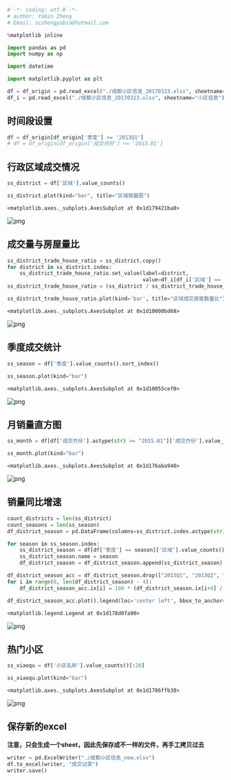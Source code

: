 

```python
# -*- coding: utf-8 -*-
# author: Yabin Zheng
# Email: sczhengyabin@hotmail.com

%matplotlib inline

import pandas as pd
import numpy as np

import datetime

import matplotlib.pyplot as plt
```


```python
df = df_origin = pd.read_excel("./成都小区信息_20170323.xlsx", sheetname="成交记录")
df_i = pd.read_excel("./成都小区信息_20170323.xlsx", sheetname="小区信息")
```

## 时间段设置


```python
df = df_origin[df_origin['季度'] >= '2013Q1']
# df = df_origin[df_origin['成交月份'] >= '2013.01']
```

## 行政区域成交情况


```python
ss_district = df['区域'].value_counts()
```


```python
ss_district.plot(kind="bar", title="区域销量图")
```




    <matplotlib.axes._subplots.AxesSubplot at 0x1d179421ba8>




![png](output_6_1.png)


## 成交量与房屋量比


```python
ss_district_trade_house_ratio = ss_district.copy()
for district in ss_district.index:
    ss_district_trade_house_ratio.set_value(label=district,
                                            value=df_i[df_i['区域'] == district]['总户数'].sum())
ss_district_trade_house_ratio = (ss_district / ss_district_trade_house_ratio.values).sort_values(ascending=False)
```


```python
ss_district_trade_house_ratio.plot(kind='bar', title="区域成交房屋数量比")
```




    <matplotlib.axes._subplots.AxesSubplot at 0x1d10000bd68>




![png](output_9_1.png)


## 季度成交统计


```python
ss_season = df['季度'].value_counts().sort_index()
```


```python
ss_season.plot(kind="bar")
```




    <matplotlib.axes._subplots.AxesSubplot at 0x1d10055cef0>




![png](output_12_1.png)


## 月销量直方图


```python
ss_month = df[df['成交月份'].astype(str) >= "2015.01"]['成交月份'].value_counts().sort_index()
```


```python
ss_month.plot(kind="bar")
```




    <matplotlib.axes._subplots.AxesSubplot at 0x1d176aba940>




![png](output_15_1.png)


## 销量同比增速


```python
count_districts = len(ss_district)
count_seasons = len(ss_season)
df_district_season = pd.DataFrame(columns=ss_district.index.astype(str))
```


```python
for season in ss_season.index:
    ss_district_season = df[df['季度'] == season]['区域'].value_counts().sort_index()
    ss_district_season.name = season
    df_district_season = df_district_season.append(ss_district_season)
```


```python
df_district_season_acc = df_district_season.drop(["2013Q1", "2013Q2", "2013Q3", "2013Q4"], axis=0)
for i in range(0, len(df_district_season) - 4):
    df_district_season_acc.ix[i] = 100 * (df_district_season.ix[i+4] / df_district_season.ix[i] - 1)
```


```python
df_district_season_acc.plot().legend(loc='center left', bbox_to_anchor=(1, 0.5))
```




    <matplotlib.legend.Legend at 0x1d178d8fa90>




![png](output_20_1.png)


## 热门小区


```python
ss_xiaoqu = df['小区名称'].value_counts()[:20]
```


```python
ss_xiaoqu.plot(kind="bar")
```




    <matplotlib.axes._subplots.AxesSubplot at 0x1d1786ffb38>




![png](output_23_1.png)


## 保存新的excel
**注意，只会生成一个sheet，因此先保存成不一样的文件，再手工拷贝过去**


```python
writer = pd.ExcelWriter("./成都小区信息_new.xlsx")
df.to_excel(writer, "成交记录")
writer.save()
```

